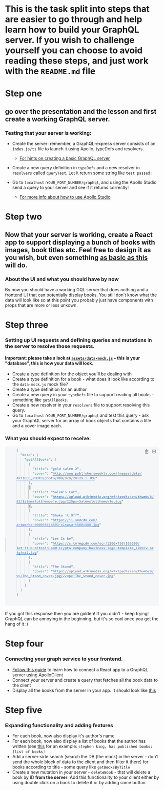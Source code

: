 # This is the task split into steps that are easier to go through and help learn how to build your GraphQL server. If you wish to challenge yourself you can choose to avoid reading these steps, and just work with the `README.md` file

# Step one

## go over the presentation and the lesson and first create a working GraphQL server.

### Testing that your server is working:

- Create the server: remember, a GraphQL-express server consists of an `index.js/ts` file to launch it using Apollo, typeDefs and resolvers.

  - [For hints on creating a basic GraphQL server](https://youtu.be/0OvDumPYiSs)

- Create a new query definition in `typeDefs` and a new resolver in `resolvers` called `queryTest`. Let it return some string like `test passed!`

- Go to `localhost:YOUR_PORT_NUMBER/graphql`, and using the Apollo Studio send a query to your server and see if it returns correctly!
  - [For more info about how to use Apollo Studio](https://youtu.be/0OvDumPYiSs?t=456)

# Step two

## Now that your server is working, create a React app to support displaying a bunch of books with images, book titles etc. Feel free to design it as you wish, but even something [as basic as this](./assets/demo.PNG) will do.

### About the UI and what you should have by now

By now you should have a working GQL server that does nothing and a frontend UI that can potentially display books. You still don't know what the data will look like so at this point you probably just have components with props that are more or less unkown.

# Step three

### Setting up UI requests and defining queries and mutations in the server to resolve those requests.

#### Important: please take a look at [`assets/data-mock.js`]() - this is your "database", this is how your data will look.

- Create a type definition for the object you'll be dealing with
- Create a type definition for a book - what does it look like according to the `data-mock.js` mock file?
- Create a type definition for an author
- Create a new query in your `typeDefs` file to support reading all books - something like `getAllBooks`.
- Create a new resolver in your `resolvers` file to support resolving this query.
- Go to `localhost:YOUR_PORT_NUMBER/graphql` and test this query - ask your GraphQL server for an array of book objects that contains a title and a cover image each.

### What you should expect to receive:

![](https://github.com/KorenEzri/GraphQL-lesson/blob/master/assets/res_example_getallbooks.PNG)

If you got this response then you are golden! If you didn't - keep trying! GraphQL can be annoying in the beginning, but it's so cool once you get the hang of it :)

# Step four

### Connecting your graph service to your frontend.

- [Follow this guide](https://youtu.be/NwA2vkDQmwY) to learn how to connect a React app to a GraphQL server using ApolloClient
- Connect your server and create a query that fetches all the book data to the client
- Display all the books from the server in your app. It should look like [this](./assets/step4demo.PNG)

# Step five

### Expanding functionality and adding features

- For each book, now also display it's author's name.
- For each book, now also display a list of books that the author has written (see [this](./assets/demo.PNG) for an example: `stephen king, has published books: [list of books]`
- Add a server-side search (search the DB (the mock) in the server - don't send the whole block of data to the client and then filter it there) for books according to title - some query like `getBooksByTitle`
- Create a new mutation in your server - `deleteBook` - that will delete a book by ID **from the server**. Add this functionality to your client either by using double click on a book to delete it or by adding some button.

